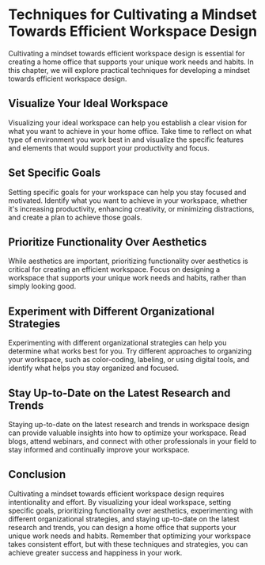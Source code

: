 Techniques for Cultivating a Mindset Towards Efficient Workspace Design
=========================================================================================================================

Cultivating a mindset towards efficient workspace design is essential for creating a home office that supports your unique work needs and habits. In this chapter, we will explore practical techniques for developing a mindset towards efficient workspace design.

Visualize Your Ideal Workspace
------------------------------

Visualizing your ideal workspace can help you establish a clear vision for what you want to achieve in your home office. Take time to reflect on what type of environment you work best in and visualize the specific features and elements that would support your productivity and focus.

Set Specific Goals
------------------

Setting specific goals for your workspace can help you stay focused and motivated. Identify what you want to achieve in your workspace, whether it's increasing productivity, enhancing creativity, or minimizing distractions, and create a plan to achieve those goals.

Prioritize Functionality Over Aesthetics
----------------------------------------

While aesthetics are important, prioritizing functionality over aesthetics is critical for creating an efficient workspace. Focus on designing a workspace that supports your unique work needs and habits, rather than simply looking good.

Experiment with Different Organizational Strategies
---------------------------------------------------

Experimenting with different organizational strategies can help you determine what works best for you. Try different approaches to organizing your workspace, such as color-coding, labeling, or using digital tools, and identify what helps you stay organized and focused.

Stay Up-to-Date on the Latest Research and Trends
-------------------------------------------------

Staying up-to-date on the latest research and trends in workspace design can provide valuable insights into how to optimize your workspace. Read blogs, attend webinars, and connect with other professionals in your field to stay informed and continually improve your workspace.

Conclusion
----------

Cultivating a mindset towards efficient workspace design requires intentionality and effort. By visualizing your ideal workspace, setting specific goals, prioritizing functionality over aesthetics, experimenting with different organizational strategies, and staying up-to-date on the latest research and trends, you can design a home office that supports your unique work needs and habits. Remember that optimizing your workspace takes consistent effort, but with these techniques and strategies, you can achieve greater success and happiness in your work.
